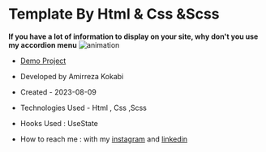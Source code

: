 # Template By Html & Css &Scss 

**If you have a lot of information to display on your site, why don't you use my accordion menu**
![animation](https://github.com/amir-ko/animation/assets/119657835/14864308-d732-4b03-9b3c-823281503577)


- [Demo Project](https://amir-ko.github.io/animation/)

- Developed by Amirreza Kokabi

- Created - 2023-08-09

- Technologies Used - Html , Css ,Scss

- Hooks Used : UseState 


- How to reach me : with my [instagram](https://instagram.com/amirrezakokabiweb?igshid=NGExMmI2YTkyZg==
) and [linkedin](https://www.linkedin.com/in/amirreza-kokabi-ba7716143/)
